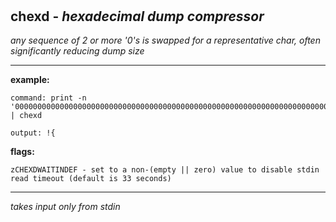 ‎
=

## chexd - *hexadecimal dump compressor*

*any sequence of 2 or more '0's is swapped for a representative char, often significantly reducing dump size*

------------------------------------------------------------------



**example:**

    command: print -n '000000000000000000000000000000000000000000000000000000000000000000000000000000000000000000000000000000000000000000000000000000000000' | chexd

    output: !{


**flags:**

    zCHEXDWAITINDEF - set to a non-(empty || zero) value to disable stdin read timeout (default is 33 seconds)

------------------------------------------------------------------
*takes input only from stdin*
